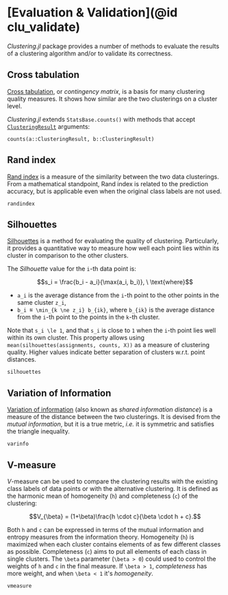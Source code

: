 # [Evaluation & Validation](@id clu_validate)

*Clustering.jl* package provides a number of methods to evaluate the results of
a clustering algorithm and/or to validate its correctness.


## Cross tabulation

[Cross tabulation](https://en.wikipedia.org/wiki/Contingency_table), or
*contingency matrix*, is a basis for many clustering quality measures.
It shows how similar are the two clusterings on a cluster level.

*Clustering.jl* extends `StatsBase.counts()` with methods that accept
[`ClusteringResult`](@ref) arguments:
```@docs
counts(a::ClusteringResult, b::ClusteringResult)
```


## Rand index

[Rand index](http://en.wikipedia.org/wiki/Rand_index) is a measure of
the similarity between the two data clusterings. From a mathematical
standpoint, Rand index is related to the prediction accuracy, but is applicable
even when the original class labels are not used.

```@docs
randindex
```


## Silhouettes

[Silhouettes](http://en.wikipedia.org/wiki/Silhouette_(clustering)) is
a method for evaluating the quality of clustering. Particularly, it provides a
quantitative way to measure how well each point lies within its cluster in
comparison to the other clusters.

The *Silhouette* value for the ``i``-th data point is:
```math
s_i = \frac{b_i - a_i}{\max(a_i, b_i)}, \ \text{where}
```
 - ``a_i`` is the average distance from the ``i``-th point to the other points in
   the same cluster ``z_i``,
 - ``b_i ≝ \min_{k \ne z_i} b_{ik}``, where ``b_{ik}`` is the average distance
   from the ``i``-th point to the points in the ``k``-th cluster.

Note that ``s_i \le 1``, and that ``s_i`` is close to ``1`` when the ``i``-th
point lies well within its own cluster. This property allows using
`mean(silhouettes(assignments, counts, X))` as a measure of clustering quality.
Higher values indicate better separation of clusters w.r.t. point distances.

```@docs
silhouettes
```


## Variation of Information

[Variation of information](http://en.wikipedia.org/wiki/Variation_of_information)
(also known as *shared information distance*) is a measure of the
distance between the two clusterings. It is devised from the *mutual
information*, but it is a true metric, *i.e.* it is symmetric and satisfies
the triangle inequality.

```@docs
varinfo
```


## V-measure

*V*-measure can be used to compare the clustering results with the
existing class labels of data points or with the alternative clustering.
It is defined as the harmonic mean of homogeneity (``h``) and completeness
(``c``) of the clustering:
```math
V_{\beta} = (1+\beta)\frac{h \cdot c}{\beta \cdot h + c}.
```
Both ``h`` and ``c`` can be expressed in terms of the mutual information and
entropy measures from the information theory. Homogeneity (``h``) is maximized
when each cluster contains elements of as few different classes as possible.
Completeness (``c``) aims to put all elements of each class in single clusters.
The ``\beta`` parameter (``\beta > 0``) could used to control the weights of
``h`` and ``c`` in the final measure. If ``\beta > 1``, *completeness* has more
weight, and when ``\beta < 1`` it's *homogeneity*.

```@docs
vmeasure
```
